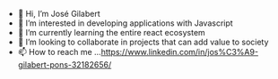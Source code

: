 - 👋 Hi, I’m José Gilabert
- 👀 I’m interested in developing applications with Javascript
- 🌱 I’m currently learning the entire react ecosystem
- 💞️ I’m looking to collaborate in projects that can add value to society
- 📫 How to reach me ...https://www.linkedin.com/in/jos%C3%A9-gilabert-pons-32182656/

<!---
JGP84/JGP84 is a ✨ special ✨ repository because its `README.md` (this file) appears on your GitHub profile.
You can click the Preview link to take a look at your changes.
--->

